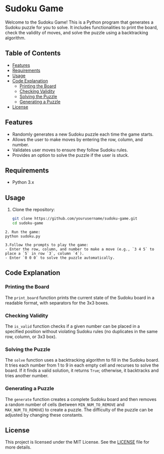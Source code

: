 # Sudoku Game

Welcome to the Sudoku Game! This is a Python program that generates a Sudoku puzzle for you to solve. It includes functionalities to print the board, check the validity of moves, and solve the puzzle using a backtracking algorithm.

## Table of Contents

- [Features](#features)
- [Requirements](#requirements)
- [Usage](#usage)
- [Code Explanation](#code-explanation)
  - [Printing the Board](#printing-the-board)
  - [Checking Validity](#checking-validity)
  - [Solving the Puzzle](#solving-the-puzzle)
  - [Generating a Puzzle](#generating-a-puzzle)
- [License](#license)

## Features

- Randomly generates a new Sudoku puzzle each time the game starts.
- Allows the user to make moves by entering the row, column, and number.
- Validates user moves to ensure they follow Sudoku rules.
- Provides an option to solve the puzzle if the user is stuck.

## Requirements

- Python 3.x

## Usage

1. Clone the repository:
   ```sh
   git clone https://github.com/yourusername/sudoku-game.git
   cd sudoku-game
```
2. Run the game:
python sudoku.py

3.Follow the prompts to play the game:
- Enter the row, column, and number to make a move (e.g., `3 4 5` to place a `5` in row `3`, column `4`).
- Enter `0 0 0` to solve the puzzle automatically.
```
## Code Explanation

### Printing the Board
The `print_board` function prints the current state of the Sudoku board in a readable format, with separators for the 3x3 boxes.

### Checking Validity
The `is_valid` function checks if a given number can be placed in a specified position without violating Sudoku rules (no duplicates in the same row, column, or 3x3 box).

### Solving the Puzzle
The `solve` function uses a backtracking algorithm to fill in the Sudoku board. It tries each number from 1 to 9 in each empty cell and recurses to solve the board. If it finds a valid solution, it returns `True`; otherwise, it backtracks and tries another number.

### Generating a Puzzle
The `generate` function creates a complete Sudoku board and then removes a random number of cells (between `MIN_NUM_TO_REMOVE` and `MAX_NUM_TO_REMOVE`) to create a puzzle. The difficulty of the puzzle can be adjusted by changing these constants.

## License
This project is licensed under the MIT License. See the [LICENSE](https://github.com/Eng-IbrahimElgammal/Sudoku-Checking-CSP/blob/main/LICENSE) file for more details.
